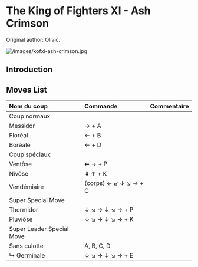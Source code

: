 # The King of Fighters XI - Ash Crimson

Original author: Olivic.

![](/images/kofxi-ash-crimson.jpg "/images/kofxi-ash-crimson.jpg")

## Introduction

## Moves List

| Nom du coup               | Commande              | Commentaire |
|:--------------------------|:----------------------|:------------|
| Coup normaux              |                       |             |
| Messidor                  | → + A                 |             |
| Floréal                   | ← + B                 |             |
| Boréale                   | ← + D                 |             |
| Coup spéciaux             |                       |             |
| Ventôse                   | ⬅ → + P               |             |
| Nivôse                    | ⬇ ↑ + K               |             |
| Vendémiaire               | (corps) ← ↙ ↓ ↘ → + C |             |
| Super Special Move        |                       |             |
| Thermidor                 | ↓ ↘ → ↓ ↘ → + P       |             |
| Pluviôse                  | ↓ ↘ → ↓ ↘ → + K       |             |
| Super Leader Special Move |                       |             |
| Sans culotte              | A, B, C, D            |             |
| ↳ Germinale               | ↓ ↘ → ↓ ↘ → + E       |             |
